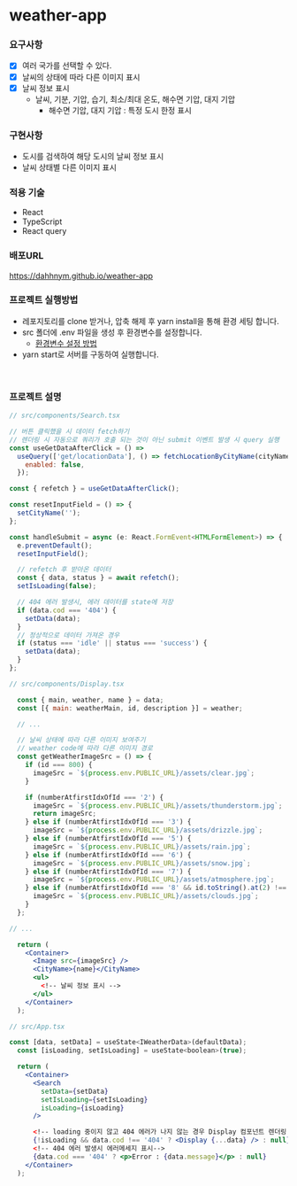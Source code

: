 # weather-app

### 요구사항

- [x] 여러 국가를 선택할 수 있다.
- [x] 날씨의 상태에 따라 다른 이미지 표시
- [x] 날씨 정보 표시
  - 날씨, 기분, 기압, 습기, 최소/최대 온도, 해수면 기압, 대지 기압
    - 해수면 기압, 대지 기압 : 특정 도시 한정 표시

### 구현사항
- 도시를 검색하여 해당 도시의 날씨 정보 표시
- 날씨 상태별 다른 이미지 표시

### 적용 기술

- React
- TypeScript
- React query

### 배포URL

https://dahhnym.github.io/weather-app

### 프로젝트 실행방법

- 레포지토리를 clone 받거나, 압축 해제 후 yarn install을 통해 환경 세팅 합니다.
- src 폴더에 .env 파일을 생성 후 환경변수를 설정합니다.
  - [환경변수 설정 방법](https://valentinakim.notion.site/API-KEY-0521aa82924a49369fe48d74366afcc4)
- yarn start로 서버를 구동하여 실행합니다.

<br>

### 프로젝트 설명

```jsx
// src/components/Search.tsx

// 버튼 클릭했을 시 데이터 fetch하기
// 렌더링 시 자동으로 쿼리가 호출 되는 것이 아닌 submit 이벤트 발생 시 query 실행
const useGetDataAfterClick = () =>
  useQuery(['get/locationData'], () => fetchLocationByCityName(cityName), {
    enabled: false,
  });

const { refetch } = useGetDataAfterClick();

const resetInputField = () => {
  setCityName('');
};

const handleSubmit = async (e: React.FormEvent<HTMLFormElement>) => {
  e.preventDefault();
  resetInputField();

  // refetch 후 받아온 데이터
  const { data, status } = await refetch();
  setIsLoading(false);

  // 404 에러 발생시, 에러 데이터를 state에 저장
  if (data.cod === '404') {
    setData(data);
  }
  // 정상적으로 데이터 가져온 경우
  if (status === 'idle' || status === 'success') {
    setData(data);
  }
};
```

```jsx
// src/components/Display.tsx

  const { main, weather, name } = data;
  const [{ main: weatherMain, id, description }] = weather;

  // ...

  // 날씨 상태에 따라 다른 이미지 보여주기
  // weather code에 따라 다른 이미지 경로
  const getWeatherImageSrc = () => {
    if (id === 800) {
      imageSrc = `${process.env.PUBLIC_URL}/assets/clear.jpg`;
    }

    if (numberAtfirstIdxOfId === '2') {
      imageSrc = `${process.env.PUBLIC_URL}/assets/thunderstorm.jpg`;
      return imageSrc;
    } else if (numberAtfirstIdxOfId === '3') {
      imageSrc = `${process.env.PUBLIC_URL}/assets/drizzle.jpg`;
    } else if (numberAtfirstIdxOfId === '5') {
      imageSrc = `${process.env.PUBLIC_URL}/assets/rain.jpg`;
    } else if (numberAtfirstIdxOfId === '6') {
      imageSrc = `${process.env.PUBLIC_URL}/assets/snow.jpg`;
    } else if (numberAtfirstIdxOfId === '7') {
      imageSrc = `${process.env.PUBLIC_URL}/assets/atmosphere.jpg`;
    } else if (numberAtfirstIdxOfId === '8' && id.toString().at(2) !== '0') {
      imageSrc = `${process.env.PUBLIC_URL}/assets/clouds.jpg`;
    }
  };

// ...

  return (
    <Container>
      <Image src={imageSrc} />
      <CityName>{name}</CityName>
      <ul>
        <!-- 날씨 정보 표시 -->
      </ul>
    </Container>
  );
```

```jsx
// src/App.tsx

const [data, setData] = useState<IWeatherData>(defaultData);
  const [isLoading, setIsLoading] = useState<boolean>(true);

  return (
    <Container>
      <Search
        setData={setData}
        setIsLoading={setIsLoading}
        isLoading={isLoading}
      />

      <!-- loading 중이지 않고 404 에러가 나지 않는 경우 Display 컴포넌트 렌더링 -->
      {!isLoading && data.cod !== '404' ? <Display {...data} /> : null}
      <!-- 404 에러 발생시 에러메세지 표시-->
      {data.cod === '404' ? <p>Error : {data.message}</p> : null}
    </Container>
  );
```
